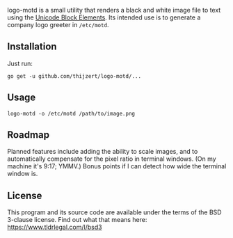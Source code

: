 logo-motd is a small utility that renders a black and white image file to text using the [Unicode Block Elements](https://en.wikipedia.org/wiki/Block_Elements).
Its intended use is to generate a company logo greeter in `/etc/motd`.

Installation
------------
Just run:

    go get -u github.com/thijzert/logo-motd/...

Usage
-----
    logo-motd -o /etc/motd /path/to/image.png

Roadmap
-------
Planned features include adding the ability to scale images, and to automatically compensate for the pixel ratio in terminal windows. (On my machine it's 9:17; YMMV.)
Bonus points if I can detect how wide the terminal window is.

License
-------
This program and its source code are available under the terms of the BSD 3-clause license.
Find out what that means here: https://www.tldrlegal.com/l/bsd3
